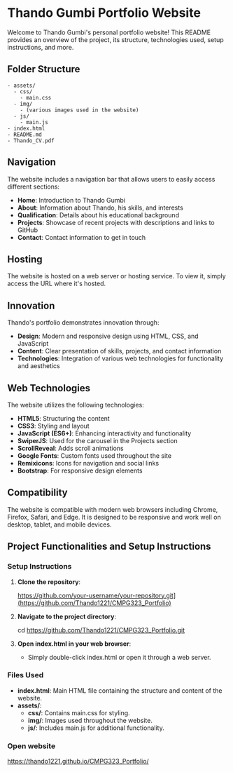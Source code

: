 # Thando Gumbi Portfolio Website

Welcome to Thando Gumbi's personal portfolio website! This README provides an overview of the project, its structure, technologies used, setup instructions, and more.

## Folder Structure

```
- assets/
  - css/
    - main.css
  - img/
    - (various images used in the website)
  - js/
    - main.js
- index.html
- README.md
- Thando_CV.pdf
```

## Navigation

The website includes a navigation bar that allows users to easily access different sections:

- **Home**: Introduction to Thando Gumbi
- **About**: Information about Thando, his skills, and interests
- **Qualification**: Details about his educational background
- **Projects**: Showcase of recent projects with descriptions and links to GitHub
- **Contact**: Contact information to get in touch

## Hosting

The website is hosted on a web server or hosting service. To view it, simply access the URL where it's hosted.

## Innovation

Thando's portfolio demonstrates innovation through:

- **Design**: Modern and responsive design using HTML, CSS, and JavaScript
- **Content**: Clear presentation of skills, projects, and contact information
- **Technologies**: Integration of various web technologies for functionality and aesthetics

## Web Technologies

The website utilizes the following technologies:

- **HTML5**: Structuring the content
- **CSS3**: Styling and layout
- **JavaScript (ES6+)**: Enhancing interactivity and functionality
- **SwiperJS**: Used for the carousel in the Projects section
- **ScrollReveal**: Adds scroll animations
- **Google Fonts**: Custom fonts used throughout the site
- **Remixicons**: Icons for navigation and social links
- **Bootstrap**: For responsive design elements

## Compatibility

The website is compatible with modern web browsers including Chrome, Firefox, Safari, and Edge. It is designed to be responsive and work well on desktop, tablet, and mobile devices.

## Project Functionalities and Setup Instructions

### Setup Instructions

1. **Clone the repository**:
   
   https://github.com/your-username/your-repository.git](https://github.com/Thando1221/CMPG323_Portfolio)


3. **Navigate to the project directory**:

   cd https://github.com/Thando1221/CMPG323_Portfolio.git

4. **Open index.html in your web browser**:
   - Simply double-click index.html or open it through a web server.

### Files Used

- **index.html**: Main HTML file containing the structure and content of the website.
- **assets/**:
  - **css/**: Contains main.css for styling.
  - **img/**: Images used throughout the website.
  - **js/**: Includes main.js for additional functionality.

### Open website 
https://thando1221.github.io/CMPG323_Portfolio/

